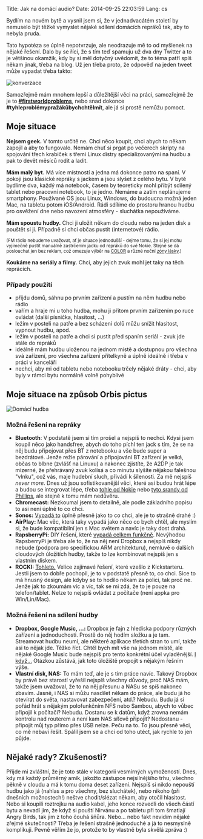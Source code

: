 Title: Jak na domácí audio?
Date: 2014-09-25 22:03:59
Lang: cs

Bydlím na novém bytě a vysnil jsem si, že v jednadvacátém století by nemuselo být těžké vymyslet nějaké sdílení domácích repráků tak, aby to nebyla pruda.

Tato hypotéza se úplně nepotvrzuje, ale neodrazuje mě to od myšlenek na nějaké řešení. Dalo by se říci, že s tím teď spamuju už dva dny Twitter a to je většinou okamžik, kdy by si měl dotyčný uvědomit, že to téma patří spíš někam jinak, třeba na blog. Už jen třeba proto, že odpověď na jeden tweet může vypadat třeba takto:

![konverzace]({static}/images/konverzace.png)

Samozřejmě mám mnohem lepší a důležitější věci na práci, samozřejmě že je to **[#firstworldproblems](https://twitter.com/hashtag/firstworldproblems)**, nebo snad dokonce **#tyhleproblémypražákůbychchtělmít**, ale já si prostě nemůžu pomoct.

## Moje situace

**Nejsem geek.** V tomto určitě ne. Chci něco koupit, chci abych to někam zapojil a aby to fungovalo. Nemám chuť si prgat po večerech skripty na spojování třech krabiček s třemi Linux distry specializovanými na hudbu a pak to devět měsíců rodit a ladit.

**Mám malý byt.** Má více místností a jedna má dokonce patro na spaní. V pokoji jsou klasické repráky s jackem a jsou slyšet z celého bytu. V bytě bydlíme dva, každý má notebook, časem by teoreticky mohl přibýt sdílený tablet nebo pracovní notebook, to je jedno. Nemáme a zatím neplánujeme smartphony. Používané OS jsou Linux, Windows, do budoucna možná jeden Mac, na tabletu potom iOS/Android. Rádi sdílíme do prostoru hranou hudbu pro osvěžení dne nebo navození atmosféry - sluchátka nepoužíváme.

**Mám spoustu hudby.** Chci ji uložit někam do cloudu nebo na jeden disk a pouštět si ji. Případně si chci občas pustit (internetové) rádio.

<small>(FM rádio nebudeme uvažovat, ať je situace jednodušší - dejme tomu, že si jej mohu vyjímečně pustit manuálně zastrčením jacku od repráků do své Nokie. Stejně se dá poslouchat jen bez reklam, což omezuje výběr na [COLOR](http://radiocolor.cz/) a různé noční [zóny lásky](http://www.radiocity.cz/#pageid=2000).)</small>

**Koukáme na seriály a filmy.** Chci, aby jejich zvuk mohl jet taky na těch reprácích.

### Případy použití

- přijdu domů, sáhnu po prvním zařízení a pustím na něm hudbu nebo rádio
- vařím a hraje mi u toho hudba, mohu ji přitom prvním zařízením po ruce ovládat (další písnička, hlasitost, ...)
- ležím v posteli na patře a bez scházení dolů můžu snížit hlasitost, vypnout hudbu, apod.
- ležím v posteli na patře a chci si pustit před spaním seriál - zvuk jde stále do repráků
- ideálně mám hudbu uloženou na jednom místě a dostupnou pro všechna svá zařízení, pro všechna zařízení přítelkyně a úplně ideálně i třeba v práci v kanceláři
- nechci, aby mi od tabletu nebo notebooku trčely nějaké dráty - chci, aby byly v rámci bytu normálně volně pohyblivé

## Moje situace na způsob Orbis pictus

![Domácí hudba]({static}/images/domacihudba.png)

### Možná řešení na repráky

- **Bluetooth**: V podstatě jsem si tím prošel a nejspíš to nechci. Kdysi jsem koupil něco jako handsfree, abych do toho píchl ten jack s tím, že se na něj budu připojovat přes BT z notebooku a vše bude super a bezdrátové. Jenže režie párování a připojování BT zařízení je velká, občas to blbne (zvlášť na Linuxu) a nakonec zjistíte, že A2DP je tak mizerné, že přehrávaný zvuk kolísá a co minutu slyšíte nějakou falešnou "vlnku", což vás, maje hudební sluch, přivádí k šílenosti. Za mě nejspíš *never more*. Dnes už jsou sofistikovanější věci, které asi budou hrát lépe a budou se integrovat lépe, třeba [tohle od Nokie](http://avmania.e15.cz/nokia-md-310-bezdratova-hudba-k-jakemukoliv-hi-fi-systemu) nebo [tyto srandy od Phillips](http://www.philips.cz/c-m-so/vyrobky-podporujici-aplikace/zvukovy-prijimac-bluetooth/latest#filters=BLUETOOTH_HIFI_ADAPTER_SU2&sliders=&price=&priceBoxes=&page=&layout=), ale stejně k tomu mám nedůvěru.
- **Chromecast:** Nezkoumal jsem to detailně, ale podle základního popisu to asi není úplně to co chci.
- **Sonos:** [Vypadá to](http://www.sonos.com/) úplně přesně jako to co chci, ale je to strašně drahé :)
- **AirPlay:** Mac věc, která taky vypadá jako něco co bych chtěl, ale myslím si, že bude kompatibilní jen s Mac světem a navíc je taky dost drahá.
- **RapsberryPi:** DIY řešení, které [vypadá celkem funkčně](https://twitter.com/starenka/status/515031269206675456). Nevýhodou RapsberryPi je třeba ale to, že na něj není Dropbox a nejspíš nikdy nebude (podpora pro specifickou ARM architekturu), nemluvě o dalších cloudových úložitích hudby, takže to lze kombinovat nejspíš jen s vlastním diskem.
- **ROCKI:** [Tohleto.](http://www.myrocki.com/) Velice zajímavé řešení, které vzešlo z Kickstarteru. Jestli jsem to dobře pochopil, je to v podstatě přesně to, co chci. Sice to má hnusný design, ale kdyby se to hodilo někam za polici, tak proč ne. Jenže jak to zkoumám víc a víc, tak se mi zdá, že to je pouze na telefon/tablet. Nelze to nejspíš ovládat z počítače (není appka pro Win/Lin/Mac).

### Možná řešení na sdílení hudby

- **Dropbox, Google Music, ...:** Dropbox je fajn z hlediska podpory různých zařízení a jednoduchosti. Prostě do něj hodím složku a je tam. Streamovat hudbu neumí, ale některé aplikace třetích stran to umí, takže asi to nějak jde. Těžko říct. Chtěl bych mít vše na jednom místě, ale nějaké Google Music bude nejspíš pro tento konkrétní účel vyladěnější. [I když...](http://content.fczbkk.com/preco-som-zrusil-predplatne-google-music/) Otázkou zůstává, jak toto úložiště propojit s nějakým řešním výše.
- **Vlastní disk, NAS:** To mám teď, ale je s tím práce navíc. Takový Dropbox by právě bez starostí vyřešil nejspíš všechny důvody, proč NAS mám, takže jsem uvažoval, že to na něj přesunu a NASu se spíš nakonec zbavím. Jasně, i NAS si můžu nasdílet někam do práce, ale budu já ho otevírat do světa, nastavovat zabezpečení, atd.? Nebudu. Budu já si pořád hrát s nějakým polofunkčním NFS nebo Sambou, abych to vůbec připojil k počítači? Nebudu. Dostanu se k datům, když zrovna nemám kontrolu nad routerem a není kam NAS síťově připojit? Nedostanu - připojit můj typ přímo přes USB nelze. Peču na to. To jsou přesně věci, co mě nebaví řešit. Spálil jsem se a chci od toho utéct, jak rychle to jen půjde.

## Nějaké rady? Zkušenosti?

Přijde mi zvláštní, že je toto stále v kategorii vesmírných vymožeností. Dnes, kdy má každý průměrný amík, jakožto zástupce nejsilnějšího trhu, všechno pěkně v cloudu a má k tomu doma deset zařízení. Nejspíš si nikdo nepouští hudbu jako já (nahlas a pro všechny, bez sluchátek), nebo nikoho (při dnešních možnostech!) neštve chodit/slézat někam, aby otočil hlasitost. Nebo si koupili roztrojku na audio kabel, jeho konce rozvedli do všech částí bytu a nevadí jim, že když si pouští Nirvánu a po tabletu při tom šmatlají Angry Birds, tak jim z toho čouhá šňůra. Nebo... nebo fakt nevidím nějaké zřejmé skutečnosti? Třeba je řešení strašně jednoduché a já to nesmyslně komplikuji. Pevně věřím že jo, protože to by vlastně byla skvělá zpráva :)
